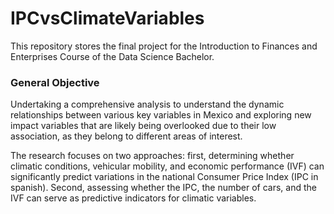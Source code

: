 # IPCvsClimateVariables
This repository stores the final project for the Introduction to Finances and Enterprises Course of the Data Science Bachelor.

### General Objective

Undertaking a comprehensive analysis to understand the dynamic relationships between various key variables in Mexico and exploring new impact variables that are likely being overlooked due to their low association, as they belong to different areas of interest.

The research focuses on two approaches: first, determining whether climatic conditions, vehicular mobility, and economic performance (IVF) can significantly predict variations in the national Consumer Price Index (IPC in spanish). Second, assessing whether the IPC, the number of cars, and the IVF can serve as predictive indicators for climatic variables.